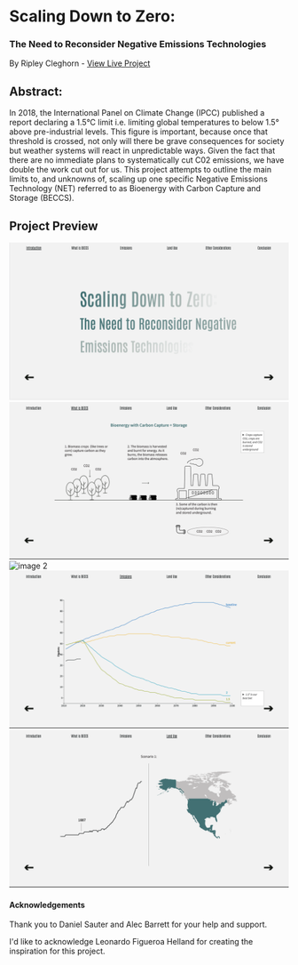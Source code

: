 # Scaling Down to Zero: 
### The Need to Reconsider Negative Emissions Technologies
By Ripley Cleghorn - [View Live Project](https://ripleycleghorn.github.io/thesis/project-code)

## Abstract:
In 2018, the International Panel on Climate Change (IPCC) published a report declaring a 1.5°C limit i.e. limiting global temperatures to below 1.5° above pre-industrial levels. This figure is important, because once that threshold is crossed, not only will there be grave consequences for society but weather systems will react in unpredictable ways. Given the fact that there are no immediate plans to systematically cut C02 emissions, we have double the work cut out for us. This project attempts to outline the main limits to, and unknowns of, scaling up one specific Negative Emissions Technology (NET) referred to as Bioenergy with Carbon Capture and Storage (BECCS).

## Project Preview
![preview image](preview.png)
![image 1](1.png)
![image 2](2.png)
![image 3](3.png)
![image 4](4.png)

#### Acknowledgements
Thank you to Daniel Sauter and Alec Barrett for your help and support.

I'd like to acknowledge Leonardo Figueroa Helland for creating the inspiration for this project.